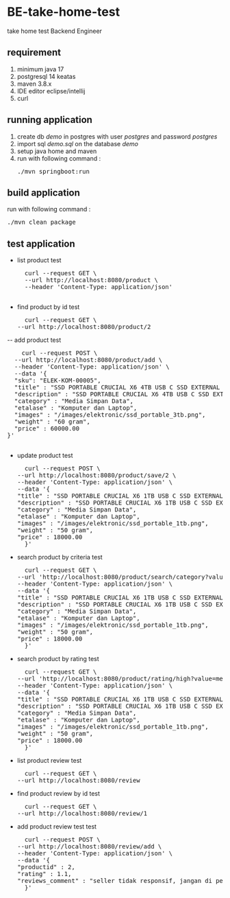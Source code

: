 # BE-take-home-test
take home test Backend Engineer

## requirement 
1. minimum java 17
2. postgresql 14 keatas
3. maven 3.8.x
4. IDE editor eclipse/intellij
5. curl 

## running application
1. create db *demo* in postgres with user *postgres* and password *postgres*
2. import sql *demo.sql* on the database *demo*
3. setup java home and maven
4. run with following command :
    <pre>./mvn springboot:run</pre>


## build application
run with following command :
<pre>./mvn clean package </pre>


## test application
- list product test 
  <pre>
    curl --request GET \
    --url http://localhost:8080/product \
    --header 'Content-Type: application/json'
    </pre>
- find product by id test
    <pre>
    curl --request GET \
  --url http://localhost:8080/product/2
  </pre>
-- add product test
   <pre>
    curl --request POST \
  --url http://localhost:8080/product/add \
  --header 'Content-Type: application/json' \
  --data '{
  "sku": "ELEK-KOM-00005",
  "title" : "SSD PORTABLE CRUCIAL X6 4TB USB C SSD EXTERNAL MOBILE ORIGINAL",
  "description" : "SSD PORTABLE CRUCIAL X6 4TB USB C SSD EXTERNAL MOBILE ORIGINAL",
  "category" : "Media Simpan Data",
  "etalase" : "Komputer dan Laptop", 
  "images" : "/images/elektronic/ssd_portable_3tb.png",
  "weight" : "60 gram",
  "price" : 60000.00
}'
    </pre>

- update product test
  <pre>
    curl --request POST \
  --url http://localhost:8080/product/save/2 \
  --header 'Content-Type: application/json' \
  --data '{
  "title" : "SSD PORTABLE CRUCIAL X6 1TB USB C SSD EXTERNAL MOBILE ORIGINAL",
  "description" : "SSD PORTABLE CRUCIAL X6 1TB USB C SSD EXTERNAL MOBILE ORIGINAL",
  "category" : "Media Simpan Data",
  "etalase" : "Komputer dan Laptop", 
  "images" : "/images/elektronic/ssd_portable_1tb.png",
  "weight" : "50 gram",
  "price" : 18000.00
    }'
  </pre>
- search product by criteria test
    <pre>
    curl --request GET \
  --url 'http://localhost:8080/product/search/category?value=media' \
  --header 'Content-Type: application/json' \
  --data '{
  "title" : "SSD PORTABLE CRUCIAL X6 1TB USB C SSD EXTERNAL MOBILE ORIGINAL",
  "description" : "SSD PORTABLE CRUCIAL X6 1TB USB C SSD EXTERNAL MOBILE ORIGINAL",
  "category" : "Media Simpan Data",
  "etalase" : "Komputer dan Laptop", 
  "images" : "/images/elektronic/ssd_portable_1tb.png",
  "weight" : "50 gram",
  "price" : 18000.00
    }'
  </pre>

- search product by rating test
    <pre>
    curl --request GET \
  --url 'http://localhost:8080/product/rating/high?value=media' \
  --header 'Content-Type: application/json' \
  --data '{
  "title" : "SSD PORTABLE CRUCIAL X6 1TB USB C SSD EXTERNAL MOBILE ORIGINAL",
  "description" : "SSD PORTABLE CRUCIAL X6 1TB USB C SSD EXTERNAL MOBILE ORIGINAL",
  "category" : "Media Simpan Data",
  "etalase" : "Komputer dan Laptop", 
  "images" : "/images/elektronic/ssd_portable_1tb.png",
  "weight" : "50 gram",
  "price" : 18000.00
    }'
  </pre>
- list product review test
    <pre>
    curl --request GET \
  --url http://localhost:8080/review
  </pre>

- find product review by id test
    <pre>
    curl --request GET \
  --url http://localhost:8080/review/1
  </pre>
  
- add product review test test
    <pre>
    curl --request POST \
  --url http://localhost:8080/review/add \
  --header 'Content-Type: application/json' \
  --data '{
  "productid" : 2,
  "rating" : 1.1,
  "reviews_comment" : "seller tidak responsif, jangan di pesan lagi barangny"
    }'
  </pre>
